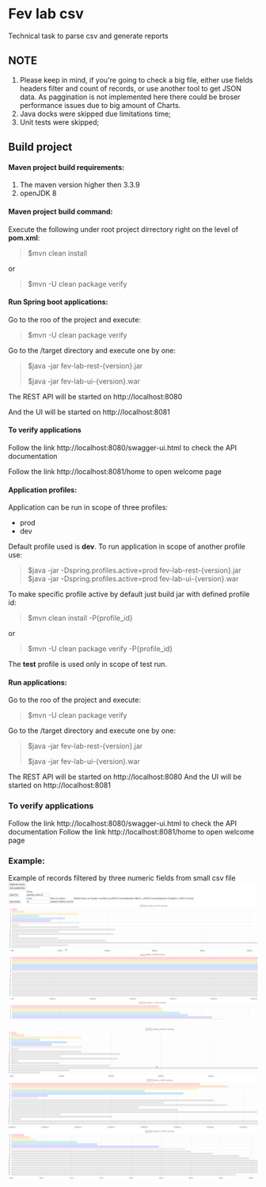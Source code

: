 # Fev lab csv

Technical task to parse csv and generate reports

## NOTE
1) Please keep in mind, if you're going to check a big file, either use fields headers filter and count of records, or use another tool to get JSON data. As paggination is not implemented here there could be broser performance issues due to big amount of Charts.
2) Java docks were skipped due limitations time;
3) Unit tests were skipped;

## Build project

#### Maven project build requirements:

1. The maven version higher then 3.3.9
2. openJDK 8

#### Maven project build command:

Execute the following under root project dirrectory right on the level of **pom.xml**:
> $mvn clean install

or
> $mvn -U clean package verify

#### Run Spring boot applications:
   
Go to the roo of the project and execute:
> $mvn -U clean package verify

Go to the /target directory and execute one by one:
> $java -jar fev-lab-rest-{version}.jar
>
> $java -jar fev-lab-ui-{version}.war

The REST API will be started on http://localhost:8080

And the UI will be started on http://localhost:8081

#### To verify applications
Follow the link http://localhost:8080/swagger-ui.html to check the API documentation

Follow the link http://localhost:8081/home to open welcome page

#### Application profiles:

Application can be run in scope of three profiles:
- prod
- dev

Default profile used is **dev**.
To run application in scope of another profile use:
> $java -jar -Dspring.profiles.active=prod fev-lab-rest-{version}.jar
> $java -jar -Dspring.profiles.active=prod fev-lab-ui-{version}.war

To make specific profile active by default just build jar with defined profile id:
> $mvn clean install -P{profile_id}

or
> $mvn -U clean package verify -P{profile_id}

The **test** profile is used only in scope of test run.

#### Run applications:
Go to the roo of the project and execute:
> $mvn -U clean package verify

Go to the /target directory and execute one by one:
> $java -jar fev-lab-rest-{version}.jar
>
> $java -jar fev-lab-ui-{version}.war

The REST API will be started on http://localhost:8080
And the UI will be started on http://localhost:8081

### To verify applications
Follow the link http://localhost:8080/swagger-ui.html to check the API documentation
Follow the link http://localhost:8081/home to open welcome page

### Example:
Example of records filtered by three numeric fields from small csv file
![Example of records filtered by three numeric fields from small csv file](https://github.com/ViacheslavT/fev/blob/master/fev-lab-csv/example.png)

![Example of records filtered by three numeric fields from small csv file 2](https://github.com/ViacheslavT/fev/blob/master/fev-lab-csv/example2.png)
